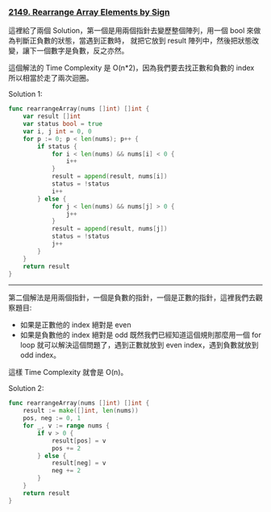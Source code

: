 ### [2149. Rearrange Array Elements by Sign]

這裡給了兩個 Solution，第一個是用兩個指針去變歷整個陣列，用一個 bool 來做為判斷正負數的狀態，當遇到正數時，
就把它放到 result 陣列中，然後把狀態改變，讓下一個數字是負數，反之亦然。

這個解法的 Time Complexity 是 O(n*2)，因為我們要去找正數和負數的 index 所以相當於走了兩次迴圈。

Solution 1:
```go
func rearrangeArray(nums []int) []int {
	var result []int
	var status bool = true
	var i, j int = 0, 0
	for p := 0; p < len(nums); p++ {
		if status {
			for i < len(nums) && nums[i] < 0 {
				i++
			}
			result = append(result, nums[i])
			status = !status
			i++
		} else {
			for j < len(nums) && nums[j] > 0 {
				j++
			}
			result = append(result, nums[j])
			status = !status
			j++
		}
	}
	return result
}
```

---

第二個解法是用兩個指針，一個是負數的指針，一個是正數的指針，這裡我們去觀察題目:
-   如果是正數他的 index 絕對是 even
-   如果是負數他的 index 絕對是 odd
既然我們已經知道這個規則那麼用一個 for loop 就可以解決這個問題了，遇到正數就放到 even index，遇到負數就放到 odd index。

這樣 Time Complexity 就會是 O(n)。

Solution 2:
```go
func rearrangeArray(nums []int) []int {
	result := make([]int, len(nums))
	pos, neg := 0, 1
	for _, v := range nums {
		if v > 0 {
			result[pos] = v
			pos += 2
		} else {
			result[neg] = v
			neg += 2
		}
	}
	return result
}

```

[2149. Rearrange Array Elements by Sign]: https://leetcode.com/problems/rearrange-array-elements-by-sign/